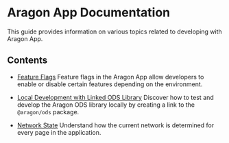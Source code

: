 # Aragon App Documentation

This guide provides information on various topics related to developing with Aragon App.

## Contents

- [Feature Flags](./feature-flags.md)
  Feature flags in the Aragon App allow developers to enable or disable certain features depending on the environment.

- [Local Development with Linked ODS Library](./local-development-with-linked-ods-library.md)
  Discover how to test and develop the Aragon ODS library locally by creating a link to the `@aragon/ods` package.

- [Network State](./network-state.md)
  Understand how the current network is determined for every page in the application.
